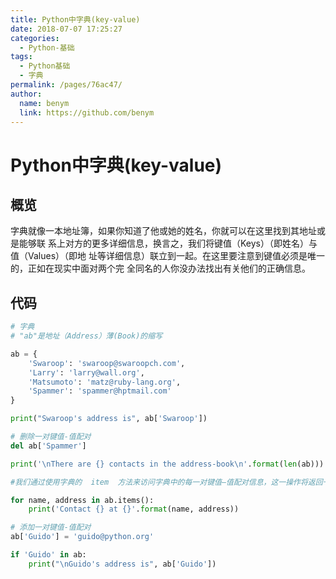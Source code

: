 ```yaml
---
title: Python中字典(key-value)
date: 2018-07-07 17:25:27
categories: 
  - Python-基础
tags: 
  - Python基础
  - 字典
permalink: /pages/76ac47/
author: 
  name: benym
  link: https://github.com/benym
---
```


# Python中字典(key-value)

## 概览

字典就像一本地址簿，如果你知道了他或她的姓名，你就可以在这里找到其地址或是能够联
系上对方的更多详细信息，换言之，我们将键值（Keys）（即姓名）与值（Values）（即地
址等详细信息）联立到一起。在这里要注意到键值必须是唯一的，正如在现实中面对两个完
全同名的人你没办法找出有关他们的正确信息。

## 代码

```python
# 字典
# "ab"是地址（Address）薄(Book)的缩写

ab = {
    'Swaroop': 'swaroop@swaroopch.com',
    'Larry': 'larry@wall.org',
    'Matsumoto': 'matz@ruby-lang.org',
    'Spammer': 'spammer@hptmail.com'
}

print("Swaroop's address is", ab['Swaroop'])

# 删除一对键值-值配对
del ab['Spammer']

print('\nThere are {} contacts in the address-book\n'.format(len(ab)))

#我们通过使用字典的  item  方法来访问字典中的每一对键值—值配对信息，这一操作将返回一份包含元组的列表

for name, address in ab.items():
    print('Contact {} at {}'.format(name, address))

# 添加一对键值-值配对
ab['Guido'] = 'guido@python.org'

if 'Guido' in ab:
    print("\nGuido's address is", ab['Guido'])
```

